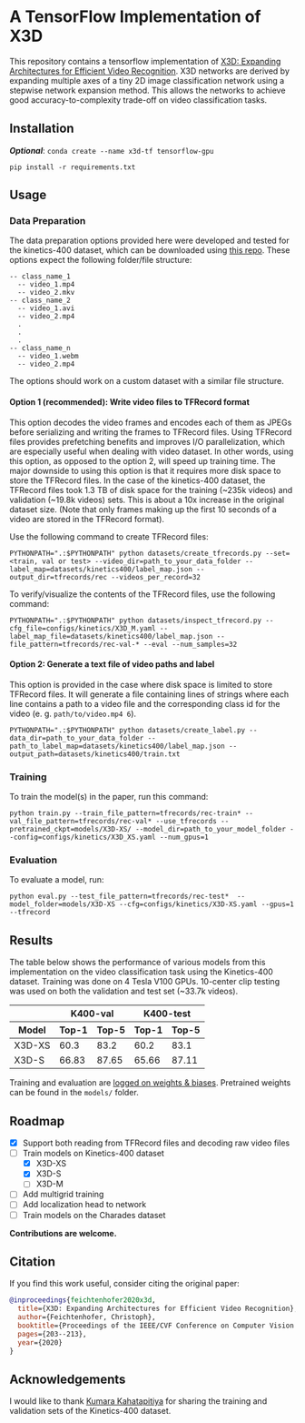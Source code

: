 # A TensorFlow Implementation of X3D

This repository contains a tensorflow implementation of [X3D: Expanding Architectures for Efficient Video Recognition](https://arxiv.org/abs/2004.04730).
X3D networks are derived by expanding multiple axes of a tiny 2D image classification network using a stepwise network expansion method.
This allows the networks to achieve good accuracy-to-complexity trade-off on video classification tasks.

## Installation

***Optional***: ```conda create --name x3d-tf tensorflow-gpu```

```setup
pip install -r requirements.txt
```

## Usage

### Data Preparation
The data preparation options provided here were developed and tested for the kinetics-400 dataset, which can be downloaded using [this repo](https://github.com/Showmax/kinetics-downloader). These options expect the following folder/file structure:
```
-- class_name_1
  -- video_1.mp4
  -- video_2.mkv
-- class_name_2
  -- video_1.avi
  -- video_2.mp4
  .
  .
  .
-- class_name_n
  -- video_1.webm
  -- video_2.mp4
```
The options should work on a custom dataset with a similar file structure.

#### Option 1 (recommended): Write video files to TFRecord format

This option decodes the video frames and encodes each of them as JPEGs before serializing and writing the frames to TFRecord files. Using TFRecord files provides prefetching benefits and improves I/O parallelization, which are especially useful when dealing with video dataset. 
In other words, using this option, as opposed to the option 2, will speed up training time. The major downside to using this option is that it requires more disk space to store the TFRecord files. In the case of the kinetics-400 dataset, the TFRecord files took 1.3 TB of disk space for the training (~235k videos) and validation (~19.8k videos) sets. This is about a 10x increase in the original dataset size. (Note that only frames making up the first 10 seconds of a video are stored in the TFRecord format).

Use the following command to create TFRecord files:
```create tfrecord
PYTHONPATH=".:$PYTHONPATH" python datasets/create_tfrecords.py --set=<train, val or test> --video_dir=path_to_your_data_folder --label_map=datasets/kinetics400/label_map.json --output_dir=tfrecords/rec --videos_per_record=32
```
To verify/visualize the contents of the TFRecord files, use the following command:
```inspect tfrecord
PYTHONPATH=".:$PYTHONPATH" python datasets/inspect_tfrecord.py --cfg_file=configs/kinetics/X3D_M.yaml --label_map_file=datasets/kinetics400/label_map.json --file_pattern=tfrecords/rec-val-* --eval --num_samples=32
```
#### Option 2: Generate a text file of video paths and label

This option is provided in the case where disk space is limited to store TFRecord files. It will generate a file containing lines of strings where each line contains a path to a video file and the corresponding class id for the video (e. g. `path/to/video.mp4 6`).
```create label
PYTHONPATH=".:$PYTHONPATH" python datasets/create_label.py --data_dir=path_to_your_data_folder --path_to_label_map=datasets/kinetics400/label_map.json --output_path=datasets/kinetics400/train.txt
```

### Training

To train the model(s) in the paper, run this command:

```train
python train.py --train_file_pattern=tfrecords/rec-train* --val_file_pattern=tfrecords/rec-val* --use_tfrecords --pretrained_ckpt=models/X3D-XS/ --model_dir=path_to_your_model_folder --config=configs/kinetics/X3D_XS.yaml --num_gpus=1 
```

### Evaluation

To evaluate a model, run:

```eval
python eval.py --test_file_pattern=tfrecords/rec-test*  --model_folder=models/X3D-XS --cfg=configs/kinetics/X3D-XS.yaml --gpus=1 --tfrecord
```

## Results

The table below shows the performance of various models from this implementation on the video classification task using the Kinetics-400 dataset. 
Training was done on 4 Tesla V100 GPUs. 10-center clip testing was used on both the validation and test set (~33.7k videos).

<table>
    <thead>
        <tr>
            <th></th>
            <th colspan=2>K400-val</th>
            <th colspan=2>K400-test</th>
        </tr>
        <tr>
            <th>Model</th>
            <th>Top-1</th>
            <th>Top-5</th>
            <th>Top-1</th>
            <th>Top-5</th>
        </tr>
    </thead>
    <tbody>
        <tr>
            <td>X3D-XS</td>
            <td>60.3</td>
            <td>83.2</td>
            <td>60.2</td>
            <td>83.1</td>
        </tr>
        <tr>
            <td>X3D-S</td>
            <td>66.83</td>
            <td>87.65</td>
            <td>65.66</td>
            <td>87.11</td>
        </tr>
    </tbody>
</table>

Training and evaluation are [logged on weights & biases](https://wandb.ai/franklinogidi/X3D-tf). Pretrained weights can be found in the `models/` folder.

## Roadmap

- [x] Support both reading from TFRecord files and decoding raw video files
- [ ] Train models on Kinetics-400 dataset
  - [x] X3D-XS
  - [x] X3D-S
  - [ ] X3D-M
- [ ] Add multigrid training
- [ ] Add localization head to network
- [ ] Train models on the Charades dataset

**Contributions are welcome.**

## Citation

If you find this work useful, consider citing the original paper:

```BibTeX
@inproceedings{feichtenhofer2020x3d,
  title={X3D: Expanding Architectures for Efficient Video Recognition},
  author={Feichtenhofer, Christoph},
  booktitle={Proceedings of the IEEE/CVF Conference on Computer Vision and Pattern Recognition},
  pages={203--213},
  year={2020}
}
```

## Acknowledgements

I would like to thank [Kumara Kahatapitiya](https://github.com/kkahatapitiya) for sharing the training and validation sets of the Kinetics-400 dataset.
